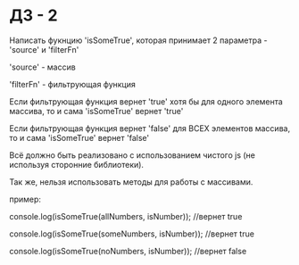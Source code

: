 # ДЗ - 2

Написать фукнцию 'isSomeTrue', которая принимает 2 параметра - 'source' и 'filterFn'

'source' - массив

'filterFn' - фильтрующая функция

Если фильтрующая функция вернет 'true' хотя бы для одного элемента массива, то и сама 'isSomeTrue' вернет 'true'

Если фильтрующая функция вернет 'false' для ВСЕХ элементов массива, то и сама 'isSomeTrue' вернет 'false'



Всё должно быть реализовано с использованием чистого js (не используя сторонние библиотеки).

Так же, нельзя использовать методы для работы с массивами.



пример:

console.log(isSomeTrue(allNumbers, isNumber)); //вернет true

console.log(isSomeTrue(someNumbers, isNumber)); //вернет true

console.log(isSomeTrue(noNumbers, isNumber)); //вернет false